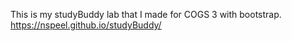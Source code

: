 This is my studyBuddy lab that I made for COGS 3 with bootstrap. https://nspeel.github.io/studyBuddy/

